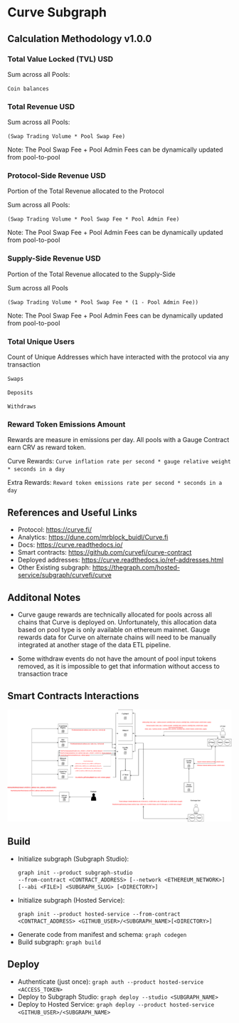 # Curve Subgraph

## Calculation Methodology v1.0.0

### Total Value Locked (TVL) USD

Sum across all Pools:

`Coin balances`

### Total Revenue USD

Sum across all Pools:

`(Swap Trading Volume * Pool Swap Fee)`

Note: The Pool Swap Fee + Pool Admin Fees can be dynamically updated from pool-to-pool

### Protocol-Side Revenue USD

Portion of the Total Revenue allocated to the Protocol

Sum across all Pools:

`(Swap Trading Volume * Pool Swap Fee * Pool Admin Fee)`

Note: The Pool Swap Fee + Pool Admin Fees can be dynamically updated from pool-to-pool

### Supply-Side Revenue USD

Portion of the Total Revenue allocated to the Supply-Side

Sum across all Pools

`(Swap Trading Volume * Pool Swap Fee * (1 - Pool Admin Fee))`

Note: The Pool Swap Fee + Pool Admin Fees can be dynamically updated from pool-to-pool

### Total Unique Users

Count of Unique Addresses which have interacted with the protocol via any transaction

`Swaps`

`Deposits`

`Withdraws`

### Reward Token Emissions Amount

Rewards are measure in emissions per day. All pools with a Gauge Contract earn CRV as reward token.

Curve Rewards:
`Curve inflation rate per second * gauge relative weight * seconds in a day`

Extra Rewards:
`Reward token emissions rate per second * seconds in a day`

## References and Useful Links

- Protocol: https://curve.fi/
- Analytics: https://dune.com/mrblock_buidl/Curve.fi
- Docs: https://curve.readthedocs.io/
- Smart contracts: https://github.com/curvefi/curve-contract
- Deployed addresses: https://curve.readthedocs.io/ref-addresses.html
- Other Existing subgraph: https://thegraph.com/hosted-service/subgraph/curvefi/curve

## Additonal Notes

- Curve gauge rewards are technically allocated for pools across all chains that Curve is deployed on. Unfortunately, this allocation data based on pool type is only available on ethereum mainnet. Gauge rewards data for Curve on alternate chains will need to be manually integrated at another stage of the data ETL pipeline.

- Some withdraw events do not have the amount of pool input tokens removed, as it is impossible to get that information without access to transaction trace
## Smart Contracts Interactions

![Curve](../../docs/images/protocols/curve.png "Curve")

## Build

- Initialize subgraph (Subgraph Studio):
  ```
  graph init --product subgraph-studio
  --from-contract <CONTRACT_ADDRESS> [--network <ETHEREUM_NETWORK>] [--abi <FILE>] <SUBGRAPH_SLUG> [<DIRECTORY>]
  ```
- Initialize subgraph (Hosted Service):
  ```
  graph init --product hosted-service --from-contract <CONTRACT_ADDRESS> <GITHUB_USER>/<SUBGRAPH_NAME>[<DIRECTORY>]
  ```
- Generate code from manifest and schema: `graph codegen`
- Build subgraph: `graph build`

## Deploy

- Authenticate (just once): `graph auth --product hosted-service <ACCESS_TOKEN>`
- Deploy to Subgraph Studio: `graph deploy --studio <SUBGRAPH_NAME>`
- Deploy to Hosted Service: `graph deploy --product hosted-service <GITHUB_USER>/<SUBGRAPH_NAME>`
